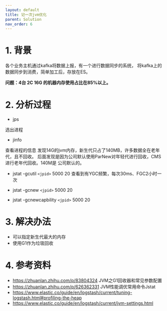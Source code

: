 ```yaml
---
layout: default
title: 记一次jvm优化
parent: Solution
nav_order: 6
---
```


# 1. 背景
各个业务主机通过kafka将数据上报，有一个进行数据同步的系统，
将kafka上的数据同步到消费，简单加工后，存放在ES。 

**问题：4台 2C 16G 的机器内存使用占比在85%以上。**

# 2. 分析过程
- jps

选出进程

- jinfo

查看进程的信息
发现14G的jvm内存，新生代只占了140MB，许多数据全在老年代，且不回收。
后面发现是因为公司默认使用ParNew对年轻代进行回收，CMS进行老年代回收。140M是
公司默认的。

- jstat -gcutil `<jpid>` 5000 20
查看到有YGC频繁，每次30ms、FGC2小时一次

- jstat -gcnew `<jpid>` 5000 20
- jstat -gcnewcapbility `<jpid>` 5000 20

# 3. 解决办法
- 可以指定新生代最大的内存
- 使用G1作为垃圾回收

# 4. 参考资料
- https://zhuanlan.zhihu.com/p/83804324 JVM之G1回收器和常见参数配置
- https://zhuanlan.zhihu.com/p/626362331 JVM性能调优常用命令Jstat
- https://www.elastic.co/guide/en/logstash/current/tuning-logstash.html#profiling-the-heap
- https://www.elastic.co/guide/en/logstash/current/jvm-settings.html